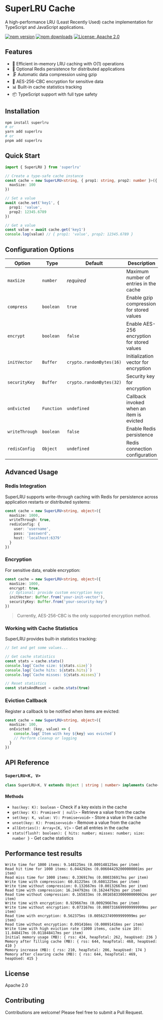 # SuperLRU Cache

A high-performance LRU (Least Recently Used) cache implementation for TypeScript and JavaScript applications.

[![npm version](https://img.shields.io/npm/v/superlru.svg)](https://www.npmjs.com/package/superlru)
[![npm downloads](https://img.shields.io/npm/dm/superlru.svg)](https://www.npmjs.com/package/superlru)
[![License: Apache 2.0](https://img.shields.io/badge/License-Apache%202.0-blue.svg)](https://opensource.org/licenses/Apache-2.0)

## Features

- 🚀 Efficient in-memory LRU caching with O(1) operations
- 🔄 Optional Redis persistence for distributed applications
- 🗜️ Automatic data compression using gzip
- 🔐 AES-256-CBC encryption for sensitive data
- 📊 Built-in cache statistics tracking
- 📦 TypeScript support with full type safety

## Installation

```bash
npm install superlru
# or
yarn add superlru
# or
pnpm add superlru
```

## Quick Start

```typescript
import { SuperLRU } from 'superlru'

// Create a type-safe cache instance
const cache = new SuperLRU<string, { prop1: string, prop2: number }>({ 
  maxSize: 100 
})

// Set a value
await cache.set('key1', {
  prop1: 'value',
  prop2: 12345.6789
})

// Get a value
const value = await cache.get('key1')
console.log(value) // { prop1: 'value', prop2: 12345.6789 }
```

## Configuration Options

| Option | Type | Default | Description |
|--------|------|---------|-------------|
| `maxSize` | `number` | *required* | Maximum number of entries in the cache |
| `compress` | `boolean` | `true` | Enable gzip compression for stored values |
| `encrypt` | `boolean` | `false` | Enable AES-256 encryption for stored values |
| `initVector` | `Buffer` | `crypto.randomBytes(16)` | Initialization vector for encryption |
| `securityKey` | `Buffer` | `crypto.randomBytes(32)` | Security key for encryption |
| `onEvicted` | `Function` | `undefined` | Callback invoked when an item is evicted |
| `writeThrough` | `boolean` | `false` | Enable Redis persistence |
| `redisConfig` | `Object` | `undefined` | Redis connection configuration |

## Advanced Usage

### Redis Integration

SuperLRU supports write-through caching with Redis for persistence across application restarts or distributed systems:

```typescript
const cache = new SuperLRU<string, object>({
  maxSize: 1000,
  writeThrough: true,
  redisConfig: {
    user: 'username',
    pass: 'password',
    host: 'localhost:6379'
  }
})
```

### Encryption

For sensitive data, enable encryption:

```typescript
const cache = new SuperLRU<string, object>({
  maxSize: 1000,
  encrypt: true,
  // Optional: provide custom encryption keys
  initVector: Buffer.from('your-init-vector'),
  securityKey: Buffer.from('your-security-key')
})
```

> Currently, AES-256-CBC is the only supported encryption method.

### Working with Cache Statistics

SuperLRU provides built-in statistics tracking:

```typescript
// Set and get some values...

// Get cache statistics
const stats = cache.stats()
console.log(`Cache size: ${stats.size}`)
console.log(`Cache hits: ${stats.hits}`)
console.log(`Cache misses: ${stats.misses}`)

// Reset statistics
const statsAndReset = cache.stats(true)
```

### Eviction Callback

Register a callback to be notified when items are evicted:

```typescript
const cache = new SuperLRU<string, object>({
  maxSize: 100,
  onEvicted: (key, value) => {
    console.log(`Item with key ${key} was evicted`)
    // Perform cleanup or logging
  }
})
```

## API Reference

### `SuperLRU<K, V>`

```typescript
class SuperLRU<K, V extends Object | string | number> implements Cache<K, V>
```

#### Methods

- `has(key: K): boolean` - Check if a key exists in the cache
- `get(key: K): Promise<V | null>` - Retrieve a value from the cache
- `set(key: K, value: V): Promise<void>` - Store a value in the cache
- `unset(key: K): Promise<void>` - Remove a value from the cache
- `allEntries(): Array<[K, V]>` - Get all entries in the cache
- `stats(flush?: boolean): { hits: number; misses: number; size: number }` - Get cache statistics

## Performance test results
```
Write time for 1000 items: 9.148125ms (0.009148125ms per item)
Read hit time for 1000 items: 6.044292ms (0.006044292000000001ms per item)
Read miss time for 1000 items: 0.336917ms (0.000336917ms per item)
Write time with compression: 60.81225ms (0.6081225ms per item)
Write time without compression: 0.132667ms (0.00132667ms per item)
Read time with compression: 16.244792ms (0.16244792ms per item)
Read time without compression: 0.165833ms (0.0016583300000000002ms per item)
Write time with encryption: 0.929667ms (0.00929667ms per item)
Write time without encryption: 0.073167ms (0.0007316699999999999ms per item)
Read time with encryption: 0.562375ms (0.005623749999999999ms per item)
Read time without encryption: 0.091416ms (0.00091416ms per item)
Write time with high eviction rate (1000 items, cache size 10): 11.848417ms (0.011848417ms per item)
Initial memory usage (MB): { rss: 434, heapTotal: 262, heapUsed: 236 }
Memory after filling cache (MB): { rss: 644, heapTotal: 468, heapUsed: 410 }
Memory increase (MB): { rss: 210, heapTotal: 206, heapUsed: 174 }
Memory after clearing cache (MB): { rss: 644, heapTotal: 469, heapUsed: 415 }
```

## License

Apache 2.0

## Contributing

Contributions are welcome! Please feel free to submit a Pull Request.